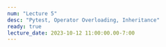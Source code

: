 ```yaml
---
num: "Lecture 5"
desc: "Pytest, Operator Overloading, Inheritance"
ready: true
lecture_date: 2023-10-12 11:00:00.00-7:00
---
```

